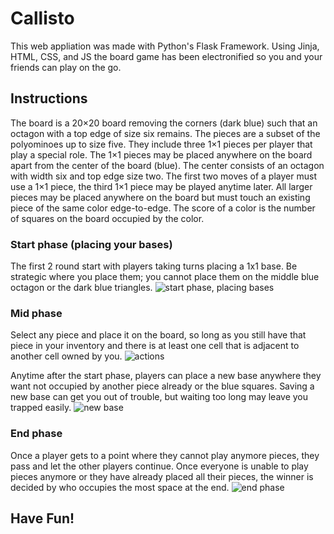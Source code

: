 # Callisto

This web appliation was made with Python's Flask Framework. Using Jinja, HTML, CSS, and JS the board game has been electronified so you and your friends can play on the go.

## Instructions

The board is a 20×20 board removing the corners (dark blue) such that an octagon with a top edge of size six remains. The pieces are a subset of the polyominoes up to size five. They include three 1×1 pieces per player that play a special role. The 1×1 pieces may be placed anywhere on the board apart from the center of the board (blue). The center consists of an octagon with width six and top edge size two. The first two moves of a player must use a 1×1 piece, the third 1×1 piece may be played anytime later. All larger pieces may be placed anywhere on the board but must touch an existing piece of the same color edge-to-edge. The score of a color is the number of squares on the board occupied by the color.

### Start phase (placing your bases)

The first 2 round start with players taking turns placing a 1x1 base. Be strategic where you place them; you cannot place them on the middle blue octagon or the dark blue triangles.
![start phase, placing bases](/assets/images/start-phase.png)

### Mid phase

Select any piece and place it on the board, so long as you still have that piece in your inventory and there is at least one cell that is adjacent to another cell owned by you.
![actions](/assets/images/actions.png)

Anytime after the start phase, players can place a new base anywhere they want not occupied by another piece already or the blue squares. Saving a new base can get you out of trouble, but waiting too long may leave you trapped easily.
![new base](/assets/images/new-base.png)

### End phase

Once a player gets to a point where they cannot play anymore pieces, they pass and let the other players continue. Once everyone is unable to play pieces anymore or they have already placed all their pieces, the winner is decided by who occupies the most space at the end.
![end phase](/assets/images/end-phase.png)

## Have Fun!
